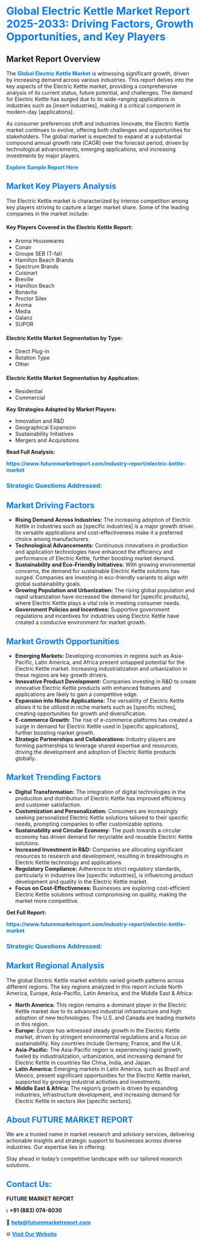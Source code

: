 <h1 style="color: #007BFF;">Global Electric Kettle Market Report 2025-2033: Driving Factors, Growth Opportunities, and Key Players</h1>

<section id="overview">
<h2>Market Report Overview</h2>
<p>The <a href="https://www.futuremarketreport.com/industry-report/electric-kettle-market" style="color: #007BFF; text-decoration: none;"><strong>Global Electric Kettle Market</strong></a> is witnessing significant growth, driven by increasing demand across various industries. This report delves into the key aspects of the Electric Kettle market, providing a comprehensive analysis of its current status, future potential, and challenges. The demand for Electric Kettle has surged due to its wide-ranging applications in industries such as [insert industries], making it a critical component in modern-day [applications].</p>
<p>As consumer preferences shift and industries innovate, the Electric Kettle market continues to evolve, offering both challenges and opportunities for stakeholders. The global market is expected to expand at a substantial compound annual growth rate (CAGR) over the forecast period, driven by technological advancements, emerging applications, and increasing investments by major players.</p>
</section>

<section id="overview">
<p><a href="https://www.futuremarketreport.com/request-sample/reportId=93010" style="color: #007BFF; text-decoration: none;"><strong>Explore Sample Report Here</strong></a></p>
</section>

<section id="key-players">
<h2 style="color: #007BFF;">Market Key Players Analysis</h2>
<p>The Electric Kettle market is characterized by intense competition among key players striving to capture a larger market share. Some of the leading companies in the market include:</p>
<h4>Key Players Covered in the Electric Kettle Report:</h4>
<ul><li>Aroma Housewares</li><li>Conair</li><li>Groupe SEB (T-fal)</li><li>Hamilton Beach Brands</li><li>Spectrum Brands</li><li>Cuisinart</li><li>Breville</li><li>Hamilton Beach</li><li>Bonavita</li><li>Proctor Silex</li><li>Aroma</li><li>Media</li><li>Galanz</li><li>SUPOR</li></ul>
<h4>Electric Kettle Market Segmentation by Type:</h4>
<ul><li>Direct Plug-in</li><li>Rotation Type</li><li>Other</li></ul>

<h4>Electric Kettle Market Segmentation by Application:</h4>
<ul><li>Residential</li><li>Commercial</li></ul>
<p><strong>Key Strategies Adopted by Market Players:</strong></p>
<ul>
<li>Innovation and R&D</li>
<li>Geographical Expansion</li>
<li>Sustainability Initiatives</li>
<li>Mergers and Acquisitions</li>
</ul>
</section>

<section>
<p><strong>Read Full Analysis: </strong></p><a href="https://www.futuremarketreport.com/industry-report/electric-kettle-market" style="color: #007BFF; text-decoration: none;"><strong>https://www.futuremarketreport.com/industry-report/electric-kettle-market</strong></a>
<h3 style="color: #007BFF;">Strategic Questions Addressed:</h3>
</section>

<section id="driving-factors">
<h2 style="color: #007BFF;">Market Driving Factors</h2>
<ul>
<li><strong>Rising Demand Across Industries:</strong> The increasing adoption of Electric Kettle in industries such as [specific industries] is a major growth driver. Its versatile applications and cost-effectiveness make it a preferred choice among manufacturers.</li>
<li><strong>Technological Advancements:</strong> Continuous innovations in production and application technologies have enhanced the efficiency and performance of Electric Kettle, further boosting market demand.</li>
<li><strong>Sustainability and Eco-Friendly Initiatives:</strong> With growing environmental concerns, the demand for sustainable Electric Kettle solutions has surged. Companies are investing in eco-friendly variants to align with global sustainability goals.</li>
<li><strong>Growing Population and Urbanization:</strong> The rising global population and rapid urbanization have increased the demand for [specific products], where Electric Kettle plays a vital role in meeting consumer needs.</li>
<li><strong>Government Policies and Incentives:</strong> Supportive government regulations and incentives for industries using Electric Kettle have created a conducive environment for market growth.</li>
</ul>
</section>

<section id="growth-opportunities">
<h2 style="color: #007BFF;">Market Growth Opportunities</h2>
<ul>
<li><strong>Emerging Markets:</strong> Developing economies in regions such as Asia-Pacific, Latin America, and Africa present untapped potential for the Electric Kettle market. Increasing industrialization and urbanization in these regions are key growth drivers.</li>
<li><strong>Innovative Product Development:</strong> Companies investing in R&D to create innovative Electric Kettle products with enhanced features and applications are likely to gain a competitive edge.</li>
<li><strong>Expansion into Niche Applications:</strong> The versatility of Electric Kettle allows it to be utilized in niche markets such as [specific niches], creating opportunities for growth and diversification.</li>
<li><strong>E-commerce Growth:</strong> The rise of e-commerce platforms has created a surge in demand for Electric Kettle used in [specific applications], further boosting market growth.</li>
<li><strong>Strategic Partnerships and Collaborations:</strong> Industry players are forming partnerships to leverage shared expertise and resources, driving the development and adoption of Electric Kettle products globally.</li>
</ul>
</section>

<section id="trending-factors">
<h2 style="color: #007BFF;">Market Trending Factors</h2>
<ul>
<li><strong>Digital Transformation:</strong> The integration of digital technologies in the production and distribution of Electric Kettle has improved efficiency and customer satisfaction.</li>
<li><strong>Customization and Personalization:</strong> Consumers are increasingly seeking personalized Electric Kettle solutions tailored to their specific needs, prompting companies to offer customizable options.</li>
<li><strong>Sustainability and Circular Economy:</strong> The push towards a circular economy has driven demand for recyclable and reusable Electric Kettle solutions.</li>
<li><strong>Increased Investment in R&D:</strong> Companies are allocating significant resources to research and development, resulting in breakthroughs in Electric Kettle technology and applications.</li>
<li><strong>Regulatory Compliance:</strong> Adherence to strict regulatory standards, particularly in industries like [specific industries], is influencing product development and quality in the Electric Kettle market.</li>
<li><strong>Focus on Cost-Effectiveness:</strong> Businesses are exploring cost-efficient Electric Kettle solutions without compromising on quality, making the market more competitive.</li>
</ul>
</section>

<section>
<p><strong>Get Full Report: </strong></p><a href="https://www.futuremarketreport.com/industry-report/electric-kettle-market" style="color: #007BFF; text-decoration: none;"><strong>https://www.futuremarketreport.com/industry-report/electric-kettle-market</strong></a>
<h3 style="color: #007BFF;">Strategic Questions Addressed:</h3>
</section>


<section id="regional-analysis">
<h2 style="color: #007BFF;">Market Regional Analysis</h2>
<p>The global Electric Kettle market exhibits varied growth patterns across different regions. The key regions analyzed in this report include North America, Europe, Asia-Pacific, Latin America, and the Middle East & Africa:</p>
<ul>
<li><strong>North America:</strong> This region remains a dominant player in the Electric Kettle market due to its advanced industrial infrastructure and high adoption of new technologies. The U.S. and Canada are leading markets in this region.</li>
<li><strong>Europe:</strong> Europe has witnessed steady growth in the Electric Kettle market, driven by stringent environmental regulations and a focus on sustainability. Key countries include Germany, France, and the U.K.</li>
<li><strong>Asia-Pacific:</strong> The Asia-Pacific region is experiencing rapid growth, fueled by industrialization, urbanization, and increasing demand for Electric Kettle in countries like China, India, and Japan.</li>
<li><strong>Latin America:</strong> Emerging markets in Latin America, such as Brazil and Mexico, present significant opportunities for the Electric Kettle market, supported by growing industrial activities and investments.</li>
<li><strong>Middle East & Africa:</strong> The region’s growth is driven by expanding industries, infrastructure development, and increasing demand for Electric Kettle in sectors like [specific sectors].</li>
</ul>
</section>

<footer>
<h2 style="color: #007BFF;">About FUTURE MARKET REPORT</h2>
<p>We are a trusted name in market research and advisory services, delivering actionable insights and strategic support to businesses across diverse industries. Our expertise lies in offering:</p>

<p>Stay ahead in today’s competitive landscape with our tailored research solutions.</p>

<h2 style="color: #007BFF;">Contact Us:</h2>
<p><strong>FUTURE MARKET REPORT</strong></p>
<p>📞 <strong>+91 (883) 074-8030</strong></p>
<p>📧 <strong><a href="mailto:help@futuremarketreport.com" style="color: #007BFF;">help@futuremarketreport.com</a></strong></p>
<p>🌐 <strong><a href="https://www.futuremarketreport.com/" style="color: #007BFF;">Visit Our Website</a></strong></p>
</footer>